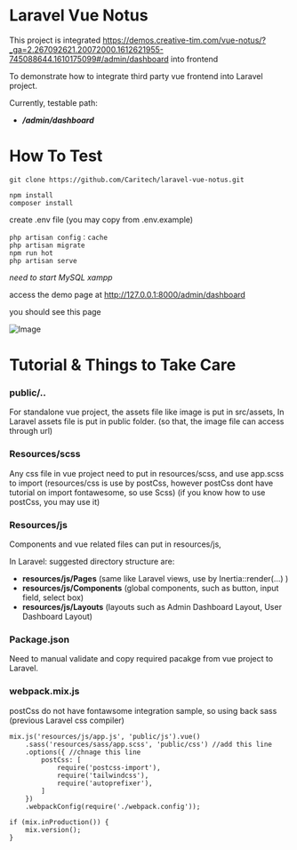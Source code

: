 # Laravel Vue Notus 

This project is integrated https://demos.creative-tim.com/vue-notus/?_ga=2.267092621.20072000.1612621955-745088644.1610175099#/admin/dashboard into frontend

To demonstrate how to integrate third party vue frontend into Laravel project.

Currently, testable path:
- ***/admin/dashboard***


# How To Test
```
git clone https://github.com/Caritech/laravel-vue-notus.git
```

```
npm install
composer install
```

create .env file (you may copy from .env.example)
```
php artisan config：cache
php artisan migrate
npm run hot
php artisan serve
```

*need to start MySQL xampp*

access the demo page at http://127.0.0.1:8000/admin/dashboard
 
you should see this page

![Image](https://i.ibb.co/g4tzTwD/Captu22re.png)


# Tutorial & Things to Take Care
### public/..
For standalone vue project, the assets file like image is put in src/assets, 
In Laravel assets file is put in public folder. (so that, the image file can access through url)

### Resources/scss 
Any css file in vue project need to put in resources/scss, and use app.scss to import
(resources/css is use by postCss, however postCss dont have tutorial on import fontawesome, so use Scss)
(if you know how to use postCss, you may use it)

### Resources/js
Components and vue related files can put in resources/js,

In Laravel: suggested directory structure are:
- **resources/js/Pages** (same like Laravel views, use by Inertia::render(...) )
- **resources/js/Components** (global components, such as button, input field, select box)
- **resources/js/Layouts** (layouts such as Admin Dashboard Layout, User Dashboard Layout)

### Package.json
Need to manual validate and copy required pacakge from vue project to Laravel.

### webpack.mix.js
postCss do not have fontawsome integration sample, so using back sass (previous Laravel css compiler)
```
mix.js('resources/js/app.js', 'public/js').vue()
    .sass('resources/sass/app.scss', 'public/css') //add this line
    .options({ //chnage this line
        postCss: [
            require('postcss-import'),
            require('tailwindcss'),
            require('autoprefixer'),
        ]
    })
    .webpackConfig(require('./webpack.config'));

if (mix.inProduction()) {
    mix.version();
}
```

